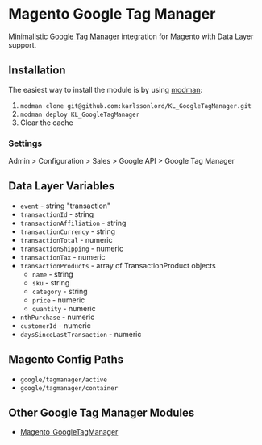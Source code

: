 # Magento Google Tag Manager

Minimalistic [Google Tag Manager](https://www.google.com/tagmanager/) integration for Magento with Data Layer support.


## Installation

The easiest way to install the module is by using [modman](https://github.com/karlssonlord/modman):

1. `modman clone git@github.com:karlssonlord/KL_GoogleTagManager.git`
2. `modman deploy KL_GoogleTagManager`
3. Clear the cache

### Settings

Admin > Configuration > Sales > Google API > Google Tag Manager


## Data Layer Variables

* `event` - string "transaction"
* `transactionId` - string
* `transactionAffiliation` - string
* `transactionCurrency` - string
* `transactionTotal` - numeric
* `transactionShipping` - numeric
* `transactionTax` - numeric
* `transactionProducts` - array of TransactionProduct objects
    * `name` - string
    * `sku` - string
    * `category` - string
    * `price` - numeric
    * `quantity` - numeric
* `nthPurchase` - numeric
* `customerId` - numeric
* `daysSinceLastTransaction` - numeric


## Magento Config Paths

* `google/tagmanager/active`
* `google/tagmanager/container`


## Other Google Tag Manager Modules

* [Magento_GoogleTagManager](https://github.com/CVM/Magento_GoogleTagManager)